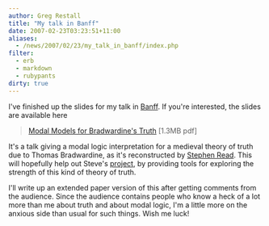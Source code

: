 ```yaml
---
author: Greg Restall
title: "My talk in Banff"
date: 2007-02-23T03:23:51+11:00
aliases:
  - /news/2007/02/23/my_talk_in_banff/index.php
filter:
  - erb
  - markdown
  - rubypants
dirty: true
---
```


I've finished up the slides for my talk in [Banff](http://consequently.org/news/2007/02/20/in_banff/).  If you're interested, the slides are available here

> [Modal Models for Bradwardine's Truth](http://consequently.org/papers/bradwardine-banff-talk.pdf) [1.3MB pdf]

It's a talk giving a modal logic interpretation for a medieval theory of truth due to Thomas Bradwardine, as it's reconstructed by [Stephen Read](http://www.st-andrews.ac.uk/~slr/read.html).  This will hopefully help out Steve's [project](http://www.st-andrews.ac.uk/~slr/medieval.html), by providing tools for exploring the strength of this kind of theory of truth.

I'll write up an extended paper version of this after getting comments from the audience.  Since the audience contains people who know a heck of a lot more than me about truth and about modal logic, I'm a little more on the anxious side than usual for such things.  Wish me luck!